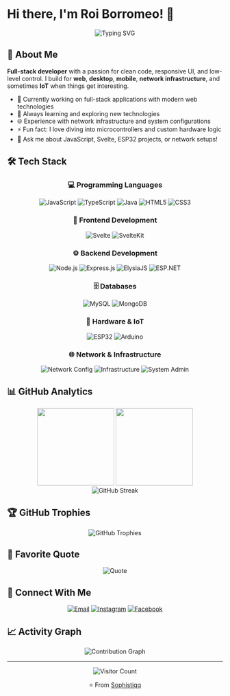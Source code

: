 # Hi there, I'm Roi Borromeo! 👋

<div align="center">
  <img src="https://readme-typing-svg.herokuapp.com?font=Fira+Code&size=22&duration=3000&pause=1000&color=BB86FC&center=true&vCenter=true&width=500&lines=Full-Stack+Developer;Clean+Code+Enthusiast;Hardware+Tinkerer;Always+Learning" alt="Typing SVG" />
</div>

## 🚀 About Me

**Full-stack developer** with a passion for clean code, responsive UI, and low-level control. I build for **web**, **desktop**, **mobile**, **network infrastructure**, and sometimes **IoT** when things get interesting.

- 🔭 Currently working on full-stack applications with modern web technologies
- 🌱 Always learning and exploring new technologies
- 🌐 Experience with network infrastructure and system configurations
- ⚡ Fun fact: I love diving into microcontrollers and custom hardware logic
- 💬 Ask me about JavaScript, Svelte, ESP32 projects, or network setups!

## 🛠️ Tech Stack

<div align="center">

### 💻 Programming Languages
![JavaScript](https://img.shields.io/badge/JavaScript-F7DF1E?style=for-the-badge&logo=javascript&logoColor=black)
![TypeScript](https://img.shields.io/badge/TypeScript-007ACC?style=for-the-badge&logo=typescript&logoColor=white)
![Java](https://img.shields.io/badge/Java-ED8B00?style=for-the-badge&logo=openjdk&logoColor=white)
![HTML5](https://img.shields.io/badge/HTML5-E34F26?style=for-the-badge&logo=html5&logoColor=white)
![CSS3](https://img.shields.io/badge/CSS3-1572B6?style=for-the-badge&logo=css3&logoColor=white)

### 🎨 Frontend Development
![Svelte](https://img.shields.io/badge/Svelte-4A4A55?style=for-the-badge&logo=svelte&logoColor=FF3E00)
![SvelteKit](https://img.shields.io/badge/SvelteKit-FF3E00?style=for-the-badge&logo=Svelte&logoColor=white)

### ⚙️ Backend Development
![Node.js](https://img.shields.io/badge/Node.js-43853D?style=for-the-badge&logo=node.js&logoColor=white)
![Express.js](https://img.shields.io/badge/Express.js-404D59?style=for-the-badge&logo=express&logoColor=white)
![ElysiaJS](https://img.shields.io/badge/ElysiaJS-000000?style=for-the-badge&logo=elysia&logoColor=white)
![ESP.NET](https://img.shields.io/badge/ESP.NET-512BD4?style=for-the-badge&logo=dotnet&logoColor=white)

### 🗄️ Databases
![MySQL](https://img.shields.io/badge/MySQL-00000F?style=for-the-badge&logo=mysql&logoColor=white)
![MongoDB](https://img.shields.io/badge/MongoDB-4EA94B?style=for-the-badge&logo=mongodb&logoColor=white)

### 🔧 Hardware & IoT
![ESP32](https://img.shields.io/badge/ESP32-000000?style=for-the-badge&logo=espressif&logoColor=white)
![Arduino](https://img.shields.io/badge/Arduino-00979D?style=for-the-badge&logo=Arduino&logoColor=white)

### 🌐 Network & Infrastructure
![Network Config](https://img.shields.io/badge/Network_Config-0078D4?style=for-the-badge&logo=cisco&logoColor=white)
![Infrastructure](https://img.shields.io/badge/Infrastructure-FF6B35?style=for-the-badge&logo=ubuntu&logoColor=white)
![System Admin](https://img.shields.io/badge/System_Admin-4285F4?style=for-the-badge&logo=linux&logoColor=white)

</div>

## 📊 GitHub Analytics

<div align="center">
  <img height="180em" src="https://github-readme-stats.vercel.app/api?username=Sophistiqq&show_icons=true&theme=material-palenight&include_all_commits=true&count_private=true"/>
  <img height="180em" src="https://github-readme-stats.vercel.app/api/top-langs/?username=Sophistiqq&layout=compact&theme=material-palenight&langs_count=8"/>
</div>

<div align="center">
  <img src="http://github-readme-streak-stats.herokuapp.com?user=Sophistiqq&theme=material-palenight&hide_border=true" alt="GitHub Streak" />
</div>

## 🏆 GitHub Trophies

<div align="center">
  <img src="https://github-profile-trophy.vercel.app/?username=Sophistiqq&theme=onedark&no-frame=true&no-bg=false&margin-w=4&row=1&column=7" alt="GitHub Trophies" />
</div>

## 💭 Favorite Quote

<div align="center">
  <img src="https://quotes-github-readme.vercel.app/api?type=horizontal&theme=material-palenight&quote=The%20best%20way%20to%20predict%20the%20future%20is%20to%20invent%20it.&author=Alan%20Kay" alt="Quote" />
</div>

## 🤝 Connect With Me

<div align="center">

[![Email](https://img.shields.io/badge/Gmail-D14836?style=for-the-badge&logo=gmail&logoColor=white)](mailto:roi.for.school@gmail.com)
[![Instagram](https://img.shields.io/badge/Instagram-%23E4405F.svg?style=for-the-badge&logo=Instagram&logoColor=white)](https://instagram.com/sophistiqq)
[![Facebook](https://img.shields.io/badge/Facebook-%231877F2.svg?style=for-the-badge&logo=Facebook&logoColor=white)](https://facebook.com/PIMD.xD)

</div>

## 📈 Activity Graph

<div align="center">
  <img src="https://github-readme-activity-graph.vercel.app/graph?username=Sophistiqq&theme=material-palenight&hide_border=true" alt="Contribution Graph" />
</div>

---

<div align="center">
  <img src="https://visitor-badge.laobi.icu/badge?page_id=Sophistiqq&style=for-the-badge&color=BB86FC" alt="Visitor Count" />
  
  ⭐️ From [Sophistiqq](https://github.com/Sophistiqq)
</div>
